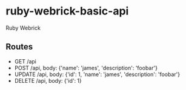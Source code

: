# ruby-webrick-basic-api
Ruby Webrick

## Routes

- GET    /api
- POST   /api, body: {'name': 'james', 'description': 'foobar'}
- UPDATE /api, body: {'id': 1, 'name': 'james', 'description': 'foobar'}
- DELETE /api, body: {'id': 1}